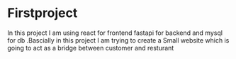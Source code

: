 # Firstproject
In this project I am using react for frontend fastapi for backend and mysql for db .Bascially in this project I am trying to create a Small  website which is going to act as a bridge between customer and resturant

